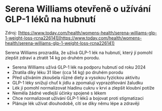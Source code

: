 # Serena Williams otevřeně o užívání GLP-1 léků na hubnutí

Zdroj: [https://www.today.com/health/womens-health/serena-williams-glp-1-weight-loss-rcna226141](https://www.today.com/health/womens-health/serena-williams-glp-1-weight-loss-rcna226141)

Serena Williams prozradila, že užívá GLP-1 lék na hubnutí, který jí pomohl zlepšit zdraví a ztratit 14 kg po druhém porodu.

- Serena Williams užívá GLP-1 lék na podporu hubnutí od roku 2024
- Ztratila díky léku 31 liber (cca 14 kg) po druhém porodu
- Před užíváním zkoušela různé diety a vysokou fyzickou aktivitu
- GLP-1 léky snižují chuť k jídlu a zpomalují vyprazdňování žaludku
- Lék jí pomohl normalizovat hladinu cukru v krvi a zlepšit kloubní potíže
- Neměla žádné vedlejší účinky spojené s lékem
- Chce normalizovat užívání GLP-1 léků a bojovat proti stigmatizaci
- Plánuje lék užívat dlouhodobě, cítí se díky němu lépe a zdravěji
